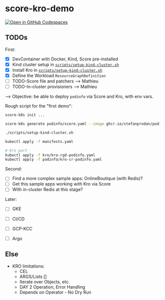 # score-kro-demo

[![Open in GitHub Codespaces](https://github.com/codespaces/badge.svg)](https://codespaces.new/mathieu-benoit/score-kro-demo)

## TODOs

First:
- [x] DevContainer with Docker, Kind, Score pre-installed
- [x] Kind cluster setup in [`scripts/setup-kind-cluster.sh`](scripts/setup-kind-cluster.sh)
- [x] Install Kro in [`scripts/setup-kind-cluster.sh`](scripts/setup-kind-cluster.sh)
- [x] Define the Workload `ResourceGraphDefinition`
- [ ] TODO-Score file and patchers --> Mathieu
- [ ] TODO-In-cluster provisioners --> Mathieu

--> Objective: be able to deploy `podinfo` via Score and Kro, with env vars.

Rough script for the "first demo":
```bash
score-k8s init ...

score-k8s generate podinfo/score.yaml --image ghcr.io/stefanprodan/podinfo:latest

./scripts/setup-kind-cluster.sh

kubectl apply -f manifests.yaml

# Kro part
kubectl apply -f kro/kro-rgd-podinfo.yaml
kubectl apply -f podinfo/kro-cr-podinfo.yaml
```

Second:
- [ ] Find a more complex sample apps: OnlineBoutique (with Redis)?
- [ ] Get this sample apps working with Kro via Score
- [ ] With in-cluster Redis at this stage?

Later:
- [ ] GKE
- [ ] CI/CD
- [ ] GCP-KCC
- [ ] Argo


## Else

- KRO limitations:
    - CEL
    - ARGS/Lists []
    - Iterate over Objects, etc.
    - DAY 2 Operation, Error Handling
    - Depends on Operator - No Dry Run